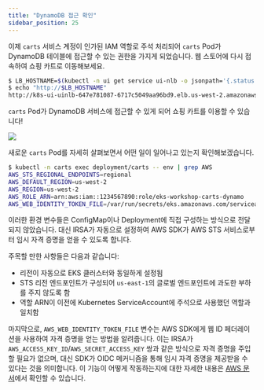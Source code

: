 ```yaml
---
title: "DynamoDB 접근 확인"
sidebar_position: 25
---
```


이제 `carts` 서비스 계정이 인가된 IAM 역할로 주석 처리되어 `carts` Pod가 DynamoDB 테이블에 접근할 수 있는 권한을 가지게 되었습니다. 웹 스토어에 다시 접속하여 쇼핑 카트로 이동해보세요.

```bash
$ LB_HOSTNAME=$(kubectl -n ui get service ui-nlb -o jsonpath='{.status.loadBalancer.ingress[*].hostname}{"\n"}')
$ echo "http://$LB_HOSTNAME"
http://k8s-ui-uinlb-647e781087-6717c5049aa96bd9.elb.us-west-2.amazonaws.com
```

`carts` Pod가 DynamoDB 서비스에 접근할 수 있게 되어 쇼핑 카트를 이용할 수 있습니다!

<Browser url="http://k8s-ui-uinlb-647e781087-6717c5049aa96bd9.elb.us-west-2.amazonaws.com/cart">
<img src={require('@site/static/img/sample-app-screens/shopping-cart.webp').default}/>
</Browser>

새로운 `carts` Pod를 자세히 살펴보면서 어떤 일이 일어나고 있는지 확인해보겠습니다.

```bash
$ kubectl -n carts exec deployment/carts -- env | grep AWS
AWS_STS_REGIONAL_ENDPOINTS=regional
AWS_DEFAULT_REGION=us-west-2
AWS_REGION=us-west-2
AWS_ROLE_ARN=arn:aws:iam::1234567890:role/eks-workshop-carts-dynamo
AWS_WEB_IDENTITY_TOKEN_FILE=/var/run/secrets/eks.amazonaws.com/serviceaccount/token
```

이러한 환경 변수들은 ConfigMap이나 Deployment에 직접 구성하는 방식으로 전달되지 않았습니다. 대신 IRSA가 자동으로 설정하여 AWS SDK가 AWS STS 서비스로부터 임시 자격 증명을 얻을 수 있도록 합니다.

주목할 만한 사항들은 다음과 같습니다:

- 리전이 자동으로 EKS 클러스터와 동일하게 설정됨
- STS 리전 엔드포인트가 구성되어 `us-east-1`의 글로벌 엔드포인트에 과도한 부하를 주지 않도록 함
- 역할 ARN이 이전에 Kubernetes ServiceAccount에 주석으로 사용했던 역할과 일치함

마지막으로, `AWS_WEB_IDENTITY_TOKEN_FILE` 변수는 AWS SDK에게 웹 ID 페더레이션을 사용하여 자격 증명을 얻는 방법을 알려줍니다. 이는 IRSA가 `AWS_ACCESS_KEY_ID`/`AWS_SECRET_ACCESS_KEY` 쌍과 같은 방식으로 자격 증명을 주입할 필요가 없으며, 대신 SDK가 OIDC 메커니즘을 통해 임시 자격 증명을 제공받을 수 있다는 것을 의미합니다. 이 기능이 어떻게 작동하는지에 대한 자세한 내용은 [AWS 문서](https://docs.aws.amazon.com/IAM/latest/UserGuide/id_roles_providers_oidc.html)에서 확인할 수 있습니다.